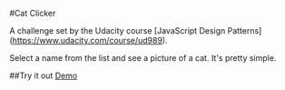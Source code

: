 #Cat Clicker

A challenge set by the Udacity course [JavaScript Design Patterns]
(https://www.udacity.com/course/ud989).

Select a name from the list and see a picture of a cat. It's pretty simple.

##Try it out
[Demo](http://chooie.github.io/js-udacity/)
